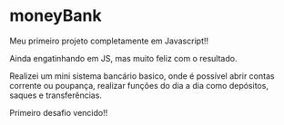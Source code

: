 # moneyBank
Meu primeiro projeto completamente em Javascript!! 

Ainda engatinhando em JS, mas muito feliz com o resultado.

Realizei um mini sistema bancário basico, onde é possível abrir contas corrente ou poupança, realizar funções do dia a dia como depósitos, saques e transferências.

Primeiro desafio vencido!!
